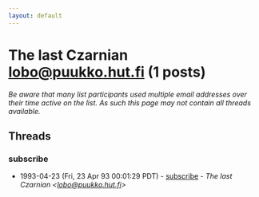 ```yaml
---
layout: default
---
```


# The last Czarnian <lobo@puukko.hut.fi> (1 posts)

_Be aware that many list participants used multiple email addresses over their time active on the list. As such this page may not contain all threads available._

## Threads

### subscribe
+ 1993-04-23 (Fri, 23 Apr 93 00:01:29 PDT) - [subscribe](/archive/1993/04/7a879058a2e164f107cb84e5f926a1d0406e73c92a604e4b0b41a2b4318a4a10) - _The last Czarnian \<lobo@puukko.hut.fi\>_

